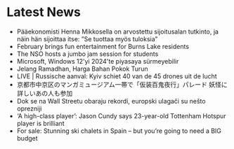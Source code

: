 # Latest News
-  Pääekonomisti Henna Mikkosella on arvostettu sijoitusalan tutkinto, ja näin hän sijoittaa itse: ”Se tuottaa myös tuloksia”
-  February brings fun entertainment for Burns Lake residents
-  The NSO hosts a jumbo jam session for students
-  Microsoft, Windows 12'yi 2024'te piyasaya sürmeyebilir
-  Jelang Ramadhan, Harga Bahan Pokok Turun
-  LIVE | Russische aanval: Kyiv schiet 40 van de 45 drones uit de lucht
-  京都市中京区のマンガミュージアム一帯で「仮装百鬼夜行」パレード 妖怪に詳しいあの人も参加
-  Dok se na Wall Streetu obaraju rekordi, europski ulagači su nešto oprezniji
-  ‘A high-class player’: Jason Cundy says 23-year-old Tottenham Hotspur player is brilliant
-  For sale: Stunning ski chalets in Spain – but you’re going to need a BIG budget
